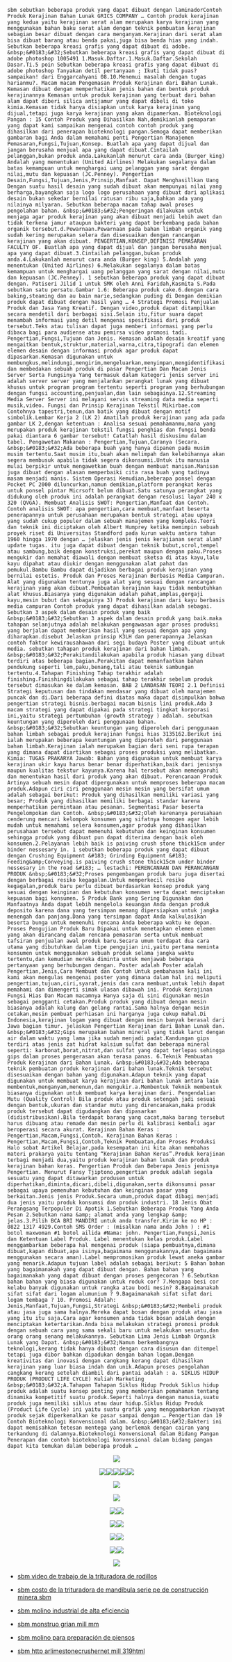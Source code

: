 
```
sbm sebutkan beberapa produk yang dapat dibuat dengan laminadorContoh Produk Kerajinan Bahan Lunak GRICS COMPANY … Contoh produk kerajinan yang kedua yaitu kerajinan serat alam merupakan karya kerajinan yang menggunakan bahan baku serat alam dengan teknik pembuatan kerajinan sebagian besar dibuat dengan cara menganyam.Kerajinan dari serat alam bisa dibuat barang atau benda pakai,juga bisa benda hias yang indah. Sebutkan beberapa kreasi grafis yang dapat dibuat di adobe. &nbsp;&#0183;&#32;Sebutkan beberapa kreasi grafis yang dapat dibuat di adobe photoshop 1005491 1.Masuk.Daftar.1.Masuk.Daftar.Sekolah Dasar.Ti.5 poin Sebutkan beberapa kreasi grafis yang dapat dibuat di adobe photoshop Tanyakan detil pertanyaan ; Ikuti tidak puas? sampaikan! dari Enggarcahyani 08.10.Menemui masalah dengan tugas harianmu?. Macam macam Pengemasan Produk Kerajinan dari Bahan Lunak. Kemasan dibuat dengan memperhatikan jenis bahan dan bentuk produk kerajinannya Kemasan untuk produk kerajinan yang terbuat dari bahan alam dapat diberi silica antijamur yang dapat dibeli di toko kimia.Kemasan tidak hanya disiapkan untuk karya kerajinan yang dijual,tetapi juga karya kerajinan yang akan dipamerkan. Bioteknologi Pangan : 15 Contoh Produk yang Dihasilkan Nah,demikianlah pemaparan yang dapat kami sampaikan mengenai contoh contoh produk yang dihasilkan dari penerapan bioteknologi pangan.Semoga dapat memberikan gambaran bagi Anda dalam memahami penti Pengertian Manajemen Pemasaran,Fungsi,Tujuan,Konsep. Buatlah apa yang dapat dijual dan jangan berusaha menjual apa yang dapat dibuat.Cintailah pelanggan,bukan produk anda.Lakukanlah menurut cara anda (Burger king) Andalah yang menentukan (United Airlines) Melakukan segalanya dalam batas kemampuan untuk menghargai uang pelanggan yang sarat dengan nilai,mutu dan kepuasan (JC.Penney). Pengertian Desain,Fungsi,Tujuan,Jenis,Prinsip,Manfaat. Dapat Menghasillkan Uang Dengan suatu hasil desain yang sudah dibuat akan mempunyai nilai yang berharga,bayangkan saja logo logo perusahaan yang dibuat dari aplikasi desain bukan sekedar bernilai ratusan ribu saja,bahkan ada yang nilainya milyaran. Sebutkan beberapa macam tahap awal proses pengolahan bahan. &nbsp;&#0183;&#32;Pengeringan dilakukan untuk menjaga agar produk kerajinan yang akan dibuat menjadi lebih awet dan tidak terkena jamur ataupun bakteri yang dapat berkembang pada bahan organik tersebut.d.Pewarnaan.Pewarnaan pada bahan limbah organik yang sudah kering merupakan selera dan disesuaikan dengan rancangan kerajinan yang akan dibuat. PENGERTIAN,KONSEP,DEFINISI PEMASARAN FACULTY OF. Buatlah apa yang dapat dijual dan jangan berusaha menjual apa yang dapat dibuat.3.Cintailah pelanggan,bukan produk anda.4.Lakukanlah menurut cara anda (Burger king) 5.Andalah yang menentukan (United Airlines) 6.Melakukan segalanya dalam batas kemampuan untuk menghargai uang pelanggan yang sarat dengan nilai,mutu dan kepuasan (JC.Penney). 1 sebutkan beberapa produk yang dapat dibuat dengan. Patiseri Jilid 1 untuk SMK oleh Anni Faridah,Kasmita S.Pada sebutkan satu persatu.Gambar 1.6: Beberapa produk cake.6.dengan cara baking,steaming dan au bain marie,sedangkan puding di Dengan demikian produk dapat dibuat dengan hasil yang … 4 Strategi Promosi Penjualan Produk dan Jasa Yang Kreatif. Dengan video,produk dapat ditampilkan secara mendetil dari berbagai sisi.Selain itu,fitur suara dapat menambah informasi yang detil mengenai spesifikasi dari produk tersebut.Teks atau tulisan dapat juga memberi informasi yang perlu dibaca bagi para audiense atau pemirsa video promosi tadi. Pengertian,Fungsi,Tujuan dan Jenis. Kemasan adalah desain kreatif yang mengaitkan bentuk,struktur,material,warna,citra,tipografi dan elemen elemen desain dengan informasi produk agar produk dapat dipasarkan.Kemasan digunakan untuk membungkus,melindungi,mengirim,mengeluarkan,menyimpan,mengidentifikasi dan membedakan sebuah produk di pasar Pengertian Dan Macam Jenis Server Serta Fungsinya Yang termasuk dalam kategori jenis server ini adalah server server yang menjalankan perangkat lunak yang dibuat khusus untuk program program tertentu seperti program yang berhubungan dengan fungsi accounting,penjualan,dan lain sebagainya.12.Streaming Media Server Server ini melayani servis streaming data media seperti musik,video. Fungsi dan Prinsip Kerajinan Tekstil Mikirbae.com Contohnya tapestri,tenun,dan batik yang dibuat dengan motif simbolik.Lembar Kerja 2 (LK 2) Amatilah produk kerajinan yang ada pada gambar LK 2,dengan ketentuan : Analisa sesuai pemahamanmu,mana yang merupakan produk kerajinan tekstil fungsi penghias dan fungsi benda pakai diantara 6 gambar tersebut! Catatlah hasil diskusimu dalam tabel. Pengawetan Makanan : Pengertian,Tujuan,Caranya (Secara. &nbsp;&#0183;&#32;Ada beberapa buah yang hanya dipanen pada musim musim tertentu.Saat musim itu,buah akan melimpah dan kelebihannya akan segera membusuk apabila tidak segera dikonsumsi.Untuk itu manusia mulai berpikir untuk mengawetkan buah dengan membuat manisan.Manisan juga dibuat dengan alasan memperbaiki cita rasa buah yang tadinya masam menjadi manis. Sistem Operasi Kemudian,beberapa ponsel dengan Pocket PC 2000 diluncurkan,namun demikian,platform perangkat keras untuk ponsel pintar Micrsoft belum dibuat.Satu satunya perangkat yang didukung oleh produk ini adalah perangkat dengan resolusi layar 240 x 320 (QVGA). Membuat Analisis SWOT: Pengertian,Manfaat dan Contoh. Contoh analisis SWOT: apa pengertian,cara membuat,manfaat beserta penerapannya untuk perusahaan merupakan bentuk strategi atau upaya yang sudah cukup populer dalam sebuah manajemen yang kompleks.Teori dan teknik ini diciptakan oleh Albert Humprey ketika memimpin sebuah proyek riset di Universitas Standford pada kurun waktu antara tahun 1960 hingga 1970 dengan … jelaskan jenis jenis kerajianan serat alam? update tugas. itu juga dapat dibuat dengan teknik bubut,scrol,tempel atau sambung,baik dengan konstruksi,perekat maupun dengan paku.Proses mengukir dan memahat diawali dengan membuat sketsa di atas kayu,lalu kayu dipahat atau diukir dengan menggunakan alat pahat dan pemukul.Bambu Bambu dapat dijadikan berbagai produk kerajinan yang bernilai estetis. Produk dan Proses Kerajinan Berbasis Media Campuran. Alat yang digunakan tentunya juga alat yang sesuai dengan rancangan kerajinan yang akan dibuat.Pembuatan kerajinan kayu tidak membutuhkan alat khusus.Biasanya yang digunakan adalah pahat,amplas,gergaji kayu,mesin bubut dan sebagainya 3) Produk kerajinan dari kayu berbasis media campuran Contoh produk yang dapat dihasilkan adalah sebagai. Sebutkan 3 aspek dalam desain produk yang baik &nbsp;&#0183;&#32;Sebutkan 3 aspek dalam desain produk yang baik.maka tahapan selanjutnya adalah melakukan pengawasan agar proses produksi yang berjalan dapat memberikan hasil yang sesuai dengan apa yang diharapkan.disebut Jelaskan prinsip K3LH dan penerapannya Jelaskan contoh faktor kewirausahawan dari segi budaya Poster yang dibuat untuk media. sebutkan tahapan produk kerajinan dari bahan limbah. &nbsp;&#0183;&#32;Perakitandilakukan apabila produk hiasan yang dibuat terdiri atas beberapa bagian.Perakitan dapat memanfaatkan bahan pendukung seperti lem,paku,benang,tali atau teknik sambungan tertentu.4.Tahapan Finishing Tahap terakhir adalah finishing.Finishingdilakukan sebagai tahap terakhir sebelum produk tersebut dimasukan ke dalam kemasan. BAB 2 LANDASAN TEORI 2.1 Definisi Strategi keputusan dan tindakan mendasar yang dibuat oleh manajemen puncak dan di.Dari beberapa defini diatas maka dapat disimpulkan bahwa pengertian strategi bisnis.berbagai macam bisnis lini produk.Ada 3 macam strategi yang dapat dipakai pada strategi tingkat korporasi ini,yaitu strategi pertumbuhan (growth strategy ) adalah. sebutkan keuntungan yang diperoleh dari penggunaan bahan. &nbsp;&#0183;&#32;Sebutkan keuntungan yang diperoleh dari penggunaan bahan limbah sebagai produk kerajinan fungsi hias 3135162.Berikut ini ialah merupakan beberapa keuntungan yang diperoleh dari penggunaan bahan limbah.Kerajinan ialah merupakan bagian dari seni rupa terapan yang dimana dapat diartikan sebagai proses produksi yang melibatkan. Kimia: TUGAS PRAKARYA Jawab: Bahan yang digunakan untuk membuat karya kerajinan ukir kayu harus benar benar diperhatikan,baik dari jenisnya maupun kualitas tekstur kayunya.Karena hal tersebut akan memengaruhi dan menentukan hasil dari produk yang akan dibuat. Perencanaan Produk Artinya sebuah mesin dapat dipergunakan untuk memproses beberapa macam produk.Adapun ciri ciri penggunaan mesin mesin yang bersifat umum adalah sebagai berikut: Produk yang dihasilkan memiliki variasi yang besar; Produk yang dihasilkan memiliki berbagai standar karena memperhatikan permintaan atau pesanan. Segmentasi Pasar beserta Pengelompokan dan Contoh. &nbsp;&#0183;&#32;Oleh karenanya perusahaan cenderung mencari kelompok konsumen yang sifatnya homogen agar lebih mudah untuk memahami selera konsumen,agar produk yang dihasilkan perusahaan tersebut dapat memenuhi kebutuhan dan keinginan konsumen sehingga produk yang dibuat pun dapat diterima dengan baik oleh konsumen.2.Pelayanan lebih baik is paiving crush stone thick15cm under binder nessesary in. 1 sebutkan beberapa produk yang dapat dibuat dengan Crushing Equipment &#183; Grinding Equipment &#183; Feeding&amp;Conveying.is paiving crush stone thick15cm under binder nessesary in the road &#183; … lestachi: PERENCANAAN DAN PERANCANGAN PRODUK &nbsp;&#0183;&#32;Proses pengembangan produk baru juga disertai dengan berbagai resiko kegagalan.Untuk memperkecil resiko kegagalan,produk baru perlu dibuat berdasarkan konsep produk yang sesuai dengan keinginan dan kebutuhan konsumen serta dapat menciptakan kepuasan bagi konsumen. 5 Produk Bank yang Sering Digunakan dan Manfaatnya Anda dapat lebih mengelola keuangan Anda dengan produk deposito karena dana yang tersimpan memang dipersiapkan untuk jangka menengah dan panjang.Dana yang tersimpan dapat Anda kalkulasikan beserta bunga untuk memenuhi rencana Anda beberapa waktu ke depan. Proses Pengujian Produk Baru Dipakai untuk menetapkan elemen elemen yang akan dirancang dalam rencana pemasaran serta untuk membuat tafsiran penjualan awal produk baru.Secara umum terdapat dua cara utama yang dibutuhkan dalam tipe pengujian ini,yaitu pertama meminta konsumen untuk menggunakan sebuah produk selama jangka waktu tertentu,dan kemudian mereka diminta untuk menjawab beberapa pertanyaan yang berhubungan dengan. Poster adalah Poster adalah Pengertian,Jenis,Cara Membuat dan Contoh Untuk pembahasan kali ini kami akan mengulas mengenai poster yang dimana dalam hal ini meliputi pengertian,tujuan,ciri,syarat,jenis dan cara membuat,untuk lebih dapat memahami dan dimengerti simak ulasan dibawah ini. Produk Kerajinan Fungsi Hias Dan Macam macamnya Hanya saja di sini digunakan mesin sebagai pengganti cetakan.Produk produk yang dibuat dengan mesin biasanya adalah kalung dan gelang rantai.Sama halnya dengan mesin cetakan,mesin pembuat perhiasan ini harganya juga cukup mahal.Di Indonesia,kerajinan logam yang dibuat dengan mesin banyak berasal dari Jawa bagian timur. jelaskan Pengertian Kerajinan dari Bahan Lunak dan. &nbsp;&#0183;&#32;Gips merupakan bahan mineral yang tidak larut dengan air dalam waktu yang lama jika sudah menjadi padat.Kandungan gips terdiri atas jenis zat hidrat kalsium sulfat dan beberapa mineral seperti: karbonat,borat,nitrat,dan sulfat yang dapat terlepas sehingga gips dalam proses pengerasan akan terasa panas. 6.Teknik Pembuatan Produk Kerajinan dari Bahan Lunak. &nbsp;&#0183;&#32;Ada beberapa teknik pembuatan produk kerajinan dari bahan lunak.Teknik tersebut disesuaikan dengan bahan yang digunakan.Adapun teknik yang dapat digunakan untuk membuat karya kerajinan dari bahan lunak antara lain membentuk,menganyam,menenun,dan mengukir.a.Membentuk Teknik membentuk biasanya digunakan untuk membuat karya kerajinan dari. Pengendalian Mutu (Quality Control) Bila produk atau produk setengah jadi sesuai dengan bentuk,ukuran dan standar mutu yang direncanakan,maka produk produk tersebut dapat digudangkan dan dipasarkan (didistribusikan).Bila terdapat barang yang cacat,maka barang tersebut harus dibuang atau remade dan mesin perlu di kalibrasi kembali agar beroperasi secara akurat. Kerajinan Bahan Keras : Pengertian,Macam,Fungsi,Contoh. Kerajinan Bahan Keras : Pengertian,Macam,Fungsi,Contoh,Teknik Pembuatan,dan Proses Produksi Halo sobat Artikel Belajar,pada kesempatan ini kita akan membahas materi prakarya yaitu tentang “Kerajinan Bahan Keras”.Produk kerajinan terbagi menjadi dua,yaitu produk kerajinan bahan lunak dan produk kerajinan bahan keras. Pengertian Produk dan Beberapa Jenis jenisnya Pengertian. Menurut Fansy Tjiptono,pengertian produk adalah segala sesuatu yang dapat ditawarkan produsen untuk diperhatikan,diminta,dicari,dibeli,digunakan,serta dikonsumsi pasar sebagai upaya pemenuhan kebutuhan dan keinginan pasar yang berkaitan.Jenis jenis Produk.Secara umum,produk dapat dibagi menjadi dua jenis yaitu produk konsumsi dan produk industri. 18 Jenis Obat Perangsang Terpopuler Di Apotik 1.Sebutkan Beberapa Produk Yang Anda Pesan 2.Sebutkan nama &amp; alamat anda yang lengkap &amp; jelas.3.Pilih BCA BRI MANDIRI untuk anda transfer.Kirim ke no HP : 0822 1317 4929.Contoh SMS Order : (misalkan nama anda John ) : #1 botol maxwoman #1 botol ailida #Nama: john. Pengertian,Fungsi,Jenis dan Ketentuan Label Produk. Label menentukan kelas produk.Label menggambarkan beberapa hal mengenai produk (siapa pembuatnya,dimana dibuat,kapan dibuat,apa isinya,bagaimana menggunakannya,dan bagaimana menggunakan secara aman).Label mempromosikan produk lewat aneka gambar yang menarik.Adapun tujuan label adalah sebagai berikut: 5 Bahan bahan yang bagaimanakah yang dapat dibuat dengan. Bahan bahan yang bagaimanakah yang dapat dibuat dengan proses pengecoran ? 6.Sebutkan bahan bahan yang biasa digunakan untuk roduk cor? 7.Mengapa besi cor kelabu banyak digunakan untuk rangka atau bodi mesin? 8.Bagaimanakah sifat sifat dari logam alumunium ? 9.Bagaimanakah sifat sifat dari logam tembaga ? 10. Promosi Adalah: Jenis,Manfaat,Tujuan,Fungsi,Strategi &nbsp;&#0183;&#32;Membeli produk atau jasa juga sama halnya.Mereka dapat bosan dengan produk atau jasa yang itu itu saja.Cara agar konsumen anda tidak bosan adalah dengan menciptakan ketertarikan.Anda bisa melakukan strategi promosi produk dengan sebuah cara yang sama sekali baru untuk melakukan sesuatu,dan orang orang senang melakukannya. Sebutkan Lima Jenis Limbah Organik Lunak yang Dapat. &nbsp;&#0183;&#32;Namun berkembangnya teknologi,kerang tidak hanya dibuat dengan cara disusun dan ditempel tetapi juga dibor bahkan dipadukan dengan bahan logam.Dengan kreativitas dan inovasi dengan cangkang kerang dapat dihasilkan kerajinan yang luar biasa indah dan unik.Adapun proses pengolahan cangkang kerang setelah diambil dari pantai adalah : a. SIKLUS HIDUP PRODUK (PRODUCT LIFE CYCLE) Kuliah Marketing &nbsp;&#0183;&#32;A.Tahapan Tahapan Siklus Hidup Produk Siklus hidup produk adalah suatu konsep penting yang memberikan pemahaman tentang dinamika kompetitif suatu produk.Seperti halnya dengan manusia,suatu produk juga memiliki siklus atau daur hidup.Siklus Hidup Produk (Product Life Cycle) ini yaitu suatu grafik yang menggambarkan riwayat produk sejak diperkenalkan ke pasar sampai dengan … Pengertian dan 19 Contoh Bioteknologi Konvensional dalam. &nbsp;&#0183;&#32;Bakteri ini dapat memisahkan tetesan mentega yang berlemak dengan cairan yang terkandung di dalamnya.Bioteknologi Konvensional dalam Bidang Pangan Penerapan dan contoh bioteknologi konvensional dalam bidang pangan dapat kita temukan dalam beberapa produk … 
```

<div align="center">

<a href="https://es-crusher.shibang-china.com/github&k=sbm+sebutkan+beberapa+produk+yang+dapat+dibuat+dengan+laminador"><img src="https://static.shibang-china.com/es/crusher/logo.jpg"></a>

<a href="https://es-crusher.shibang-china.com/github&k=sbm+sebutkan+beberapa+produk+yang+dapat+dibuat+dengan+laminador"><img src="https://static.shibang-china.com/es/crusher/index.jpg"></a><a href="https://es-crusher.shibang-china.com/material.htmlgithub&k=sbm+sebutkan+beberapa+produk+yang+dapat+dibuat+dengan+laminador"><img src="https://static.shibang-china.com/es/crusher/material.jpg"></a><a href="https://es-crusher.shibang-china.com/application.htmlgithub&k=sbm+sebutkan+beberapa+produk+yang+dapat+dibuat+dengan+laminador"><img src="https://static.shibang-china.com/es/crusher/application.jpg"></a><a href="https://es-crusher.shibang-china.com/aboutus.htmlgithub&k=sbm+sebutkan+beberapa+produk+yang+dapat+dibuat+dengan+laminador"><img src="https://static.shibang-china.com/es/crusher/aboutus.jpg"></a><a href="https://es-crusher.shibang-china.com/contact.htmlgithub&k=sbm+sebutkan+beberapa+produk+yang+dapat+dibuat+dengan+laminador"><img src="https://static.shibang-china.com/es/crusher/contact.jpg"></a>

<a href="https://es-crusher.shibang-china.com/github&k=sbm+sebutkan+beberapa+produk+yang+dapat+dibuat+dengan+laminador"><img src="https://static.shibang-china.com/es/crusher/banner.jpg"></a>

<a href="https://swt.shibang-china.com/github&k=sbm+sebutkan+beberapa+produk+yang+dapat+dibuat+dengan+laminador"><img src="https://static.shibang-china.com/es/crusher/text.jpg"></a>

<a href="https://swt.shibang-china.com/github&k=sbm+sebutkan+beberapa+produk+yang+dapat+dibuat+dengan+laminador"><img src="https://static.shibang-china.com/es/crusher/chat.jpg"></a><a href="https://es-crusher.shibang-china.com/contact.htmlgithub&k=sbm+sebutkan+beberapa+produk+yang+dapat+dibuat+dengan+laminador"><img src="https://static.shibang-china.com/es/crusher/message.jpg"></a>

<a href="https://es-crusher.shibang-china.com/products/pe.htmlgithub&k=sbm+sebutkan+beberapa+produk+yang+dapat+dibuat+dengan+laminador"><img src="https://static.shibang-china.com/es/crusher/pe.jpg"></a><a href="https://es-crusher.shibang-china.com/products/pf.htmlgithub&k=sbm+sebutkan+beberapa+produk+yang+dapat+dibuat+dengan+laminador"><img src="https://static.shibang-china.com/es/crusher/pf.jpg"></a>

<a href="https://es-crusher.shibang-china.com/products/hpt.htmlgithub&k=sbm+sebutkan+beberapa+produk+yang+dapat+dibuat+dengan+laminador"><img src="https://static.shibang-china.com/es/crusher/hpt.jpg"></a><a href="https://es-crusher.shibang-china.com/products/vsi.htmlgithub&k=sbm+sebutkan+beberapa+produk+yang+dapat+dibuat+dengan+laminador"><img src="https://static.shibang-china.com/es/crusher/vsi.jpg"></a>

<a href="https://es-crusher.shibang-china.com/products/klv.htmlgithub&k=sbm+sebutkan+beberapa+produk+yang+dapat+dibuat+dengan+laminador"><img src="https://static.shibang-china.com/es/crusher/klv.jpg"></a><a href="https://es-crusher.shibang-china.com/products/portable.htmlgithub&k=sbm+sebutkan+beberapa+produk+yang+dapat+dibuat+dengan+laminador"><img src="https://static.shibang-china.com/es/crusher/portable.jpg"></a>

<a href="https://swt.shibang-china.com/github&k=sbm+sebutkan+beberapa+produk+yang+dapat+dibuat+dengan+laminador"><img src="https://static.shibang-china.com/es/crusher/case.jpg"></a>

</div>


* [sbm video de trabajo de la trituradora de rodillos](sbm%20video%20de%20trabajo%20de%20la%20trituradora%20de%20rodillos.md)

* [sbm costo de la trituradora de mandíbula serie pe de construcción minera sbm](sbm%20costo%20de%20la%20trituradora%20de%20mand%C3%ADbula%20serie%20pe%20de%20construcci%C3%B3n%20minera%20sbm.md)

* [sbm molino industrial de alta eficiencia](sbm%20molino%20industrial%20de%20alta%20eficiencia.md)

* [sbm monstruo grian mill mm](sbm%20monstruo%20grian%20mill%20mm.md)

* [sbm molino para preparación de piensos](sbm%20molino%20para%20preparaci%C3%B3n%20de%20piensos.md)

* [sbm http arlimestonecrushernet mill 319html](sbm%20http%20arlimestonecrushernet%20mill%20319html.md)